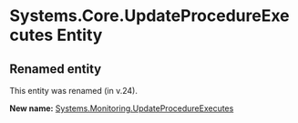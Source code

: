 # Systems.Core.UpdateProcedureExecutes Entity

## Renamed entity

This entity was renamed (in v.24).

**New name:** [Systems.Monitoring.UpdateProcedureExecutes](Systems.Monitoring.UpdateProcedureExecutes.md)
